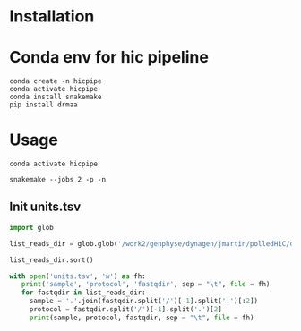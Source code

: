 

# Installation
# Conda env for hic pipeline

```
conda create -n hicpipe
conda activate hicpipe
conda install snakemake
pip install drmaa
```

# Usage

```
conda activate hicpipe
```

```
snakemake --jobs 2 -p -n
```

## Init units.tsv

```python
import glob

list_reads_dir = glob.glob('/work2/genphyse/dynagen/jmartin/polledHiC/data/reads_nextflow/*')

list_reads_dir.sort()

with open('units.tsv', 'w') as fh:
   print('sample', 'protocol', 'fastqdir', sep = "\t", file = fh)
   for fastqdir in list_reads_dir:
     sample = '.'.join(fastqdir.split('/')[-1].split('.')[:2])
     protocol = fastqdir.split('/')[-1].split('.')[2]
     print(sample, protocol, fastqdir, sep = "\t", file = fh)
```
